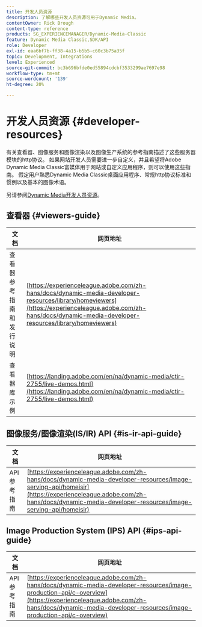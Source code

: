 ```yaml
---
title: 开发人员资源
description: 了解哪些开发人员资源可用于Dynamic Media。
contentOwner: Rick Brough
content-type: reference
products: SG_EXPERIENCEMANAGER/Dynamic-Media-Classic
feature: Dynamic Media Classic,SDK/API
role: Developer
exl-id: eaa6bf7b-ff38-4a15-b5b5-c60c3b75a35f
topic: Development, Integrations
level: Experienced
source-git-commit: bc3b696bfde0ed55894cdcbf3533299ae7697e98
workflow-type: tm+mt
source-wordcount: '139'
ht-degree: 20%

---
```


# 开发人员资源 {#developer-resources}

有关查看器、图像服务和图像渲染以及图像生产系统的参考指南描述了这些服务器模块的http协议。 如果网站开发人员需要进一步自定义，并且希望将Adobe Dynamic Media Classic富媒体用于网站或自定义应用程序，则可以使用这些指南。 假定用户熟悉Dynamic Media Classic桌面应用程序、常规http协议标准和惯例以及基本的图像术语。

另请参阅[Dynamic Media开发人员资源](https://experienceleague.adobe.com/zh-hans/docs/dynamic-media-developer-resources)。

## 查看器 {#viewers-guide}

| 文档 | 网页地址 |
| --- | --- |
| 查看器参考指南和发行说明 | [https://experienceleague.adobe.com/zh-hans/docs/dynamic-media-developer-resources/library/homeviewers](https://experienceleague.adobe.com/zh-hans/docs/dynamic-media-developer-resources/library/homeviewers) |
| 查看器库示例 | [https://landing.adobe.com/en/na/dynamic-media/ctir-2755/live-demos.html](https://landing.adobe.com/en/na/dynamic-media/ctir-2755/live-demos.html) |

## 图像服务/图像渲染(IS/IR) API {#is-ir-api-guide}

| 文档 | 网页地址 |
| --- | --- |
| API 参考指南 | [https://experienceleague.adobe.com/zh-hans/docs/dynamic-media-developer-resources/image-serving-api/homeisir](https://experienceleague.adobe.com/zh-hans/docs/dynamic-media-developer-resources/image-serving-api/homeisir) |

## Image Production System (IPS) API {#ips-api-guide}

| 文档 | 网页地址 |
| --- | --- |
| API 参考指南 | [https://experienceleague.adobe.com/zh-hans/docs/dynamic-media-developer-resources/image-production-api/c-overview](https://experienceleague.adobe.com/zh-hans/docs/dynamic-media-developer-resources/image-production-api/c-overview) |

<!-- ## Image Authoring {#ia}

| Document| Web address |
| --- | --- |
| User Guide | Contact Adobe Dynamic Media Classic technical support for this documentation. |
| Release Notes | Contact Adobe Dynamic Media Classic technical support for this documentation. |

## Dynamic Media Classic API {#dmc-api}

| Document | Web address |
| --- | --- |
| API Reference Guide | Contact Adobe Dynamic Media Classic technical support for documentation. |
 -->










<!-- 

**Web-to-Print**

|Document|Web address|
|--- |--- |
|Reference Guide|[https://www.adobe.com/go/learn_s7_webtoprint_en](https://www.adobe.com/go/learn_s7_webtoprint_en)| 

-->
